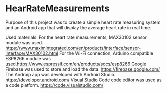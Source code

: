 # HearRateMeasurements

Purpose of this project was to create a simple heart rate measuring system and an Android app that will display the average heart rate in real time.

Used materials:
For the heart rate measurements, MAX30102 sensor module was used. https://www.maximintegrated.com/en/products/interface/sensor-interface/MAX30102.html
For the Wi-Fi connection, Arduino compatible ESP8266 module was used.https://www.espressif.com/en/products/socs/esp8266
Google Firebase was used to store and load the data. https://firebase.google.com/
The Androip app was developed with Android Studio. https://developer.android.com/
Visual Studio Code code editor was used as a code platform. https://code.visualstudio.com/


